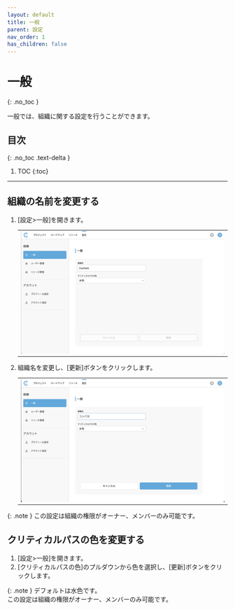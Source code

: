 ```yaml
---
layout: default
title: 一般
parent: 設定
nav_order: 1
has_children: false
---
```


# 一般
{: .no_toc }

一般では、組織に関する設定を行うことができます。

## 目次
{: .no_toc .text-delta }

1. TOC
{:toc}

---

## 組織の名前を変更する

1. [設定>一般]を開きます。

   <table><tr><td>
   <img src="../../assets/images/settings/general.png" width="100%">
   </td></tr></table>

2. 組織名を変更し、[更新]ボタンをクリックします。

   <table><tr><td>
   <img src="../../assets/images/settings/general/1.png" width="100%">
   </td></tr></table>

{: .note }
この設定は組織の権限がオーナー、メンバーのみ可能です。

## クリティカルパスの色を変更する

1. [設定>一般]を開きます。
2. [クリティカルパスの色]のプルダウンから色を選択し、[更新]ボタンをクリックします。

{: .note }
デフォルトは水色です。  
この設定は組織の権限がオーナー、メンバーのみ可能です。